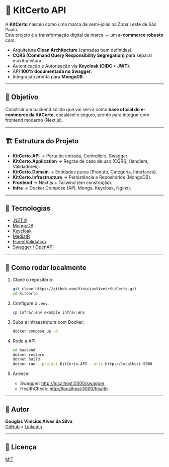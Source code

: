 # 💎 KitCerto API

A **KitCerto** nasceu como uma marca de semi-joias na Zona Leste de São Paulo.  
Este projeto é a transformação digital da marca — um **e-commerce robusto** com:

- Arquitetura **Clean Architecture** (camadas bem definidas).
- **CQRS (Command Query Responsibility Segregation)** para separar escrita/leitura.
- Autenticação e Autorização via **Keycloak (OIDC + JWT)**.
- API **100% documentada no Swagger**.
- Integração pronta para **MongoDB**.

---

## 🚀 Objetivo

Construir um backend sólido que vai servir como **base oficial do e-commerce da KitCerto**, escalável e seguro, pronto para integrar com frontend moderno (Next.js).

---

## 🏗️ Estrutura do Projeto

- **KitCerto.API** → Porta de entrada, Controllers, Swagger.
- **KitCerto.Application** → Regras de caso de uso (CQRS, Handlers, Validadores).
- **KitCerto.Domain** → Entidades puras (Produto, Categoria, Interfaces).
- **KitCerto.Infrastructure** → Persistência e Repositórios (MongoDB).
- **Frontend** → Next.js + Tailwind (em construção).
- **Infra** → Docker Compose (API, Mongo, Keycloak, Nginx).

---

## 🔑 Tecnologias

- [.NET 9](https://dotnet.microsoft.com/)  
- [MongoDB](https://www.mongodb.com/)  
- [Keycloak](https://www.keycloak.org/)  
- [MediatR](https://github.com/jbogard/MediatR)  
- [FluentValidation](https://docs.fluentvalidation.net/)  
- [Swagger / OpenAPI](https://swagger.io/)

---

## 🧩 Como rodar localmente

1. Clone o repositório:
   ```bash
   git clone https://github.com/ViniciusVivet/KitCerto.git
   cd KitCerto
   ```

2. Configure o `.env`:
   ```bash
   cp infra/.env.example infra/.env
   ```

3. Suba a infraestrutura com Docker:
   ```bash
   docker compose up -d
   ```

4. Rode a API:
   ```bash
   cd backend
   dotnet restore
   dotnet build
   dotnet run --project KitCerto.API --urls http://localhost:5000
   ```

5. Acesse:
   - Swagger: [http://localhost:5000/swagger](http://localhost:5000/swagger)  
   - HealthCheck: [http://localhost:5000/health](http://localhost:5000/health)

---

## 👤 Autor

**Douglas Vinicius Alves da Silva**  
[GitHub](https://github.com/ViniciusVivet) • [LinkedIn](https://linkedin.com/in/Vivetsp)  

---

## 📜 Licença
[MIT](https://opensource.org/licenses/MIT)
